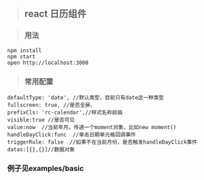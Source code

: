 >## react 日历组件


>### 用法

```
npm install
npm start
open http://localhost:3000
```

>### 常用配置
    
    defaultType: 'date', //默认类型，目前只有date这一种类型
    fullscreen: true, //是否全屏。
    prefixCls: 'rc-calendar',//样式名称前缀
    visible:true //是否可见
    value:now  //当前年月。传递一个moment对象，比如new moment()
    handleDayClick:func  //单击日期单元格回调事件
    triggerRule: false  //如果不在当前月份，是否触发handleDayClick事件
    datas:[{},{}]//数据对象

### 例子见examples/basic  
